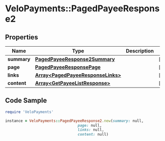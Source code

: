 # VeloPayments::PagedPayeeResponse2

## Properties

Name | Type | Description | Notes
------------ | ------------- | ------------- | -------------
**summary** | [**PagedPayeeResponse2Summary**](PagedPayeeResponse2Summary.md) |  | [optional] 
**page** | [**PagedPayeeResponsePage**](PagedPayeeResponsePage.md) |  | [optional] 
**links** | [**Array&lt;PagedPayeeResponseLinks&gt;**](PagedPayeeResponseLinks.md) |  | [optional] 
**content** | [**Array&lt;GetPayeeListResponse&gt;**](GetPayeeListResponse.md) |  | [optional] 

## Code Sample

```ruby
require 'VeloPayments'

instance = VeloPayments::PagedPayeeResponse2.new(summary: null,
                                 page: null,
                                 links: null,
                                 content: null)
```


